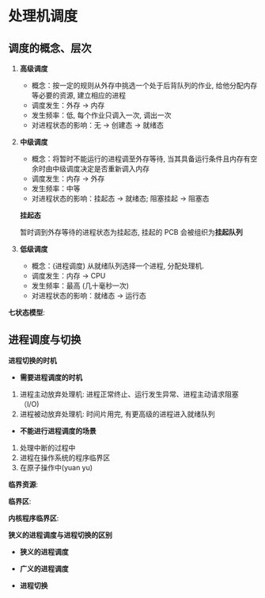 # 处理机调度

## 调度的概念、层次

1.  **高级调度**
   
     -  概念：按一定的规则从外存中挑选一个处于后背队列的作业, 给他分配内存等必要的资源, 建立相应的进程
     -  调度发生：外存 -> 内存
     -  发生频率：低, 每个作业只调入一次, 调出一次
     -  对进程状态的影响：无 -> 创建态 -> 就绪态
       
2.  **中级调度**
    
     -  概念：将暂时不能运行的进程调至外存等待, 当其具备运行条件且内存有空余时由中级调度决定是否重新调入内存
     -  调度发生：内存 -> 外存
     -  发生频率：中等
     -  对进程状态的影响：挂起态 -> 就绪态; 阻塞挂起 -> 阻塞态

    **挂起态** 
    
    暂时调到外存等待的进程状态为挂起态, 挂起的 PCB 会被组织为**挂起队列**
   
3.  **低级调度**
      
     -  概念：(进程调度) 从就绪队列选择一个进程, 分配处理机.
     -  调度发生：内存 -> CPU
     -  发生频率：最高 (几十毫秒一次)
     -  对进程状态的影响：就绪态 -> 运行态

**七状态模型**:

## 进程调度与切换

**进程切换的时机**

-  **需要进程调度的时机**
  
  1.  进程主动放弃处理机: 进程正常终止、运行发生异常、进程主动请求阻塞（I/O)
  2.  进程被动放弃处理机: 时间片用完, 有更高级的进程进入就绪队列

-  **不能进行进程调度的场景**
  
  1. 处理中断的过程中
  2. 进程在操作系统的程序临界区
  3. 在原子操作中(yuan yu)

**临界资源**:


**临界区**:


**内核程序临界区**:


**狭义的进程调度与进程切换的区别**

-  **狭义的进程调度**
  
-  **广义的进程调度**
  
-  **进程切换**
  